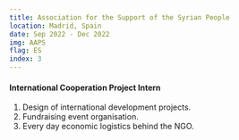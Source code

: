 ```yaml
---
title: Association for the Support of the Syrian People
location: Madrid, Spain
date: Sep 2022 - Dec 2022
img: AAPS
flag: ES
index: 3
---
```


<h4 class="text-left text-[clamp(1.3rem,3vw,1.45rem)] text-black">International Cooperation Project Intern</h4>

<ol class="list-[circle]">
    <li class="ml-5 prose">
        Design of international development projects.
    </li>
    <li class="ml-5 prose">
        Fundraising event organisation.
    </li>
    <li class="ml-5 prose">
        Every day economic logistics behind the NGO.
    </li>
</ol>
